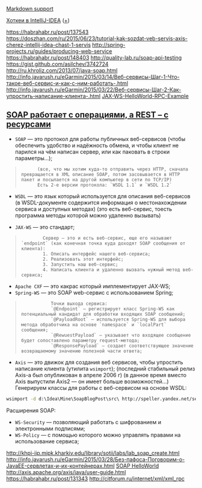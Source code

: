 [Markdown support](https://daringfireball.net/projects/markdown/syntax)

[Хоткеи в IntelliJ-IDEA](https://juja.com.ua/java/ide/intellij-idea-hotkeys) ([+](http://eax.me/intellij-idea-hotkeys))



https://habrahabr.ru/post/137543
https://doszhan.com/ru/2015/06/23/tutorial-kak-sozdat-veb-servis-axis-cherez-intellij-idea-chast-1-servis
http://spring-projects.ru/guides/producing-web-service
https://habrahabr.ru/post/148403
http://quality-lab.ru/soap-api-testing
https://gist.github.com/asilchev/3742724
http://ru.khroliz.com/2013/07/java-soap.html
http://info.javarush.ru/eGarmin/2015/03/14/Веб-сервисы-Шаг-1-Что-такое-веб-сервис-и-как-с-ним-работать-.html
http://info.javarush.ru/eGarmin/2015/03/22/Веб-сервисы-Шаг-2-Как-упростить-написание-клиента-.html
[JAX-WS-HelloWorld-RPC-Example](https://www.mkyong.com/webservices/jax-ws/jax-ws-hello-world-example)

[SOAP работает с операциями, а REST – с ресурсами](https://habrahabr.ru/post/131343)
---
* `SOAP` — это протокол для работы публичных веб-сервисов (чтобы обеспечить удобство и надёжность обмена, и чтобы клиент не парился на чём написан сервер, или как паковать в строки параметры...);
>           (все, что мы хотим куда-то отправить через HTTP, сначала превращается в XML описание SOAP, потом засовывается в HTTP пакет и посылается на другой компьютер в сети по TCP/IP)
>           Есть 2-е версии протокола: `WSDL 1.1` и `WSDL 1.2`
* `WSDL` — это язык который используется для описания веб-сервисов (в WSDL-документе содержится информация о местонахождении сервиса и доступных методах)
            (это есть веб-сервис, тоесть программа методы которой можно удаленно вызывать)

* `JAX-WS` — это стандарт;
>             Сервер – это и есть веб-сервис, еще его называют `endpoint` (как конечная точка куда доходят SOAP сообщения от клиента):
>             1. Описать интерфейс нашего веб-сервиса;
>             2. Реализовать этот интерфейс;
>             3. Запустить наш веб-сервис;
>             4. Написать клиента и удаленно вызвать нужный метод веб-сервиса;
* `Apache CXF` — это какрас который имплементирует JAX-WS;
* `Spring-WS` — это SOAP web-сервис с использованием Spring;
>                Точки выхода сервиса:
>                `@Endpoint` — регистрирует класс Spring-WS как потенциальный кандидат для обработки входящих SOAP сообщений;
>                `@PayloadRoot` — используется Spring-WS для выбора метода обработчика на основе `namespace` и `localPart` сообщения;
>                `@RewuestPayload` — указывает что входящее сообщение будет сопоставлено параметру request-метода;
>                `@ResponsePayload` — создает соответствующее значение возвращаемому значению полезной части ответа; 
* `Axis` — это движок для создания веб сервисов, чтобы упростить написание клиента (утилита `wsimport`);
            (последний стабильный релиз Axis-а был опубликован в апреле 2006 г)
            (в данное время вместо Axis выпустили Axis2 — он имеет больше возможностей...)
            Генерируем классы для работы с веб-сервисом на основе WSDL:
```bash
wsimport -d d:\Idea\Mine\SoapBlogPost\src\ http://speller.yandex.net/services/spellservice?WSDL -Xnocompile
```

Расширения SOAP:
* `WS-Security` — позволяющий работать с шифрованием и электронными подписями;
* `WS-Policy` — с помощью которого можно управлять правами на использование сервиса;




http://khpi-iip.mipk.kharkiv.edu/library/sotii/labs/lab_soap_create.html
http://info.javarush.ru/eGarmin/2015/03/28/Без-пафоса-Поговорим-о-JavaEE-сервлетах-и-их-контейнерах.html
[SOAP HelloWorld](http://javastudy.ru/web-services/soap-java-hello-world-example)
http://axis.apache.org/axis/java/user-guide.html
https://habrahabr.ru/post/131343
http://citforum.ru/internet/xml/xml_rpc

